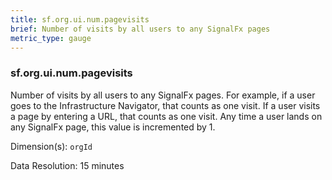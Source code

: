 ```yaml
---
title: sf.org.ui.num.pagevisits
brief: Number of visits by all users to any SignalFx pages
metric_type: gauge
---
```

### sf.org.ui.num.pagevisits

Number of visits by all users to any SignalFx pages. For example, if a user goes to the Infrastructure Navigator, that counts as one visit. If a user visits a page by entering a URL, that counts as one visit. Any time a user lands on any SignalFx page, this value is incremented by 1. 

Dimension(s): `orgId`

Data Resolution: 15 minutes
